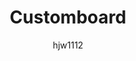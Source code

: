 ---
title: "Customboard"
author: "hjw1112"
description: "A custom mechanical keyboard with custom PCB, 3D printed case, and ZMK firmware"
created_at: "2024-03-20"
---
